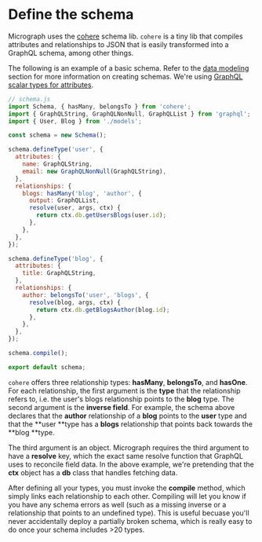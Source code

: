 # Define the schema

Micrograph uses the [cohere](https://github.com/directlyio/cohere) schema lib. `cohere` is a tiny lib that compiles attributes and relationships to JSON that is easily transformed into a GraphQL schema, among other things.

The following is an example of a basic schema. Refer to the [data modeling](../data-modeling.md) section for more information on creating schemas. We're using [GraphQL scalar types for attributes](http://graphql.org/graphql-js/type/).

```javascript
// schema.js
import Schema, { hasMany, belongsTo } from 'cohere';
import { GraphQLString, GraphQLNonNull, GraphQLList } from 'graphql';
import { User, Blog } from './models';

const schema = new Schema();

schema.defineType('user', {
  attributes: {
    name: GraphQLString,
    email: new GraphQLNonNull(GraphQLString),
  },
  relationships: {
    blogs: hasMany('blog', 'author', {
      output: GraphQLList,
      resolve(user, args, ctx) {
        return ctx.db.getUsersBlogs(user.id);    
      },
    },
  },
});

schema.defineType('blog', {
  attributes: {
    title: GraphQLString,    
  },
  relationships: {
    author: belongsTo('user', 'blogs', {
      resolve(blog, args, ctx) {
        return ctx.db.getBlogsAuthor(blog.id);
      },
    },
  },
});

schema.compile();

export default schema;
```

`cohere` offers three relationship types: **hasMany**, **belongsTo**, and **hasOne**. For each relationship, the first argument is the **type** that the relationship refers to, i.e. the user's blogs relationship points to the **blog** type. The second argument is the **inverse field**. For example, the schema above declares that the **author** relationship of a **blog** points to the **user** type and that the **user **type has a **blogs** relationship that points back towards the **blog **type.

The third argument is an object. Micrograph requires the third argument to have a **resolve** key, which the exact same resolve function that GraphQL uses to reconcile field data. In the above example, we're pretending that the **ctx** object has a **db** class that handles fetching data.

After defining all your types, you must invoke the **compile** method, which simply links each relationship to each other. Compiling will let you know if you have any schema errors as well \(such as a missing inverse or a relationship that points to an undefined type\). This is useful becuase you'll never accidentally deploy a partially broken schema, which is really easy to do once your schema includes &gt;20 types.
